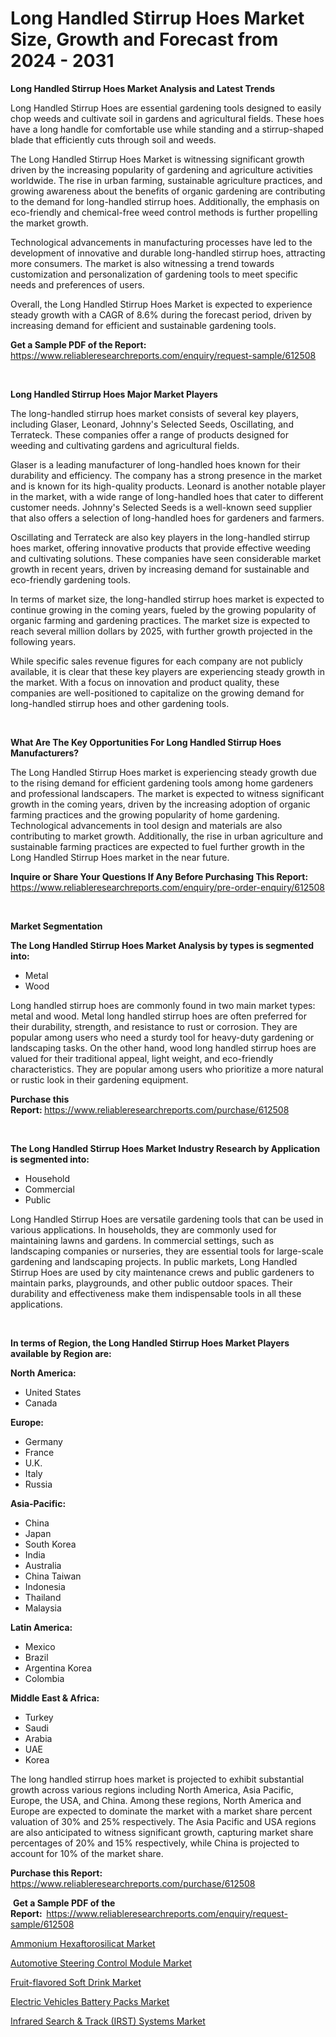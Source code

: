 <p><h1>Long Handled Stirrup Hoes Market Size, Growth and Forecast from 2024 - 2031</h1></p><p><strong>Long Handled Stirrup Hoes Market Analysis and Latest Trends</strong></p>
<p><p>Long Handled Stirrup Hoes are essential gardening tools designed to easily chop weeds and cultivate soil in gardens and agricultural fields. These hoes have a long handle for comfortable use while standing and a stirrup-shaped blade that efficiently cuts through soil and weeds.</p><p>The Long Handled Stirrup Hoes Market is witnessing significant growth driven by the increasing popularity of gardening and agriculture activities worldwide. The rise in urban farming, sustainable agriculture practices, and growing awareness about the benefits of organic gardening are contributing to the demand for long-handled stirrup hoes. Additionally, the emphasis on eco-friendly and chemical-free weed control methods is further propelling the market growth.</p><p>Technological advancements in manufacturing processes have led to the development of innovative and durable long-handled stirrup hoes, attracting more consumers. The market is also witnessing a trend towards customization and personalization of gardening tools to meet specific needs and preferences of users.</p><p>Overall, the Long Handled Stirrup Hoes Market is expected to experience steady growth with a CAGR of 8.6% during the forecast period, driven by increasing demand for efficient and sustainable gardening tools.</p></p>
<p><strong>Get a Sample PDF of the Report:&nbsp;</strong> <a href="https://www.reliableresearchreports.com/enquiry/request-sample/612508">https://www.reliableresearchreports.com/enquiry/request-sample/612508</a></p>
<p>&nbsp;</p>
<p><strong>Long Handled Stirrup Hoes Major Market Players</strong></p>
<p><p>The long-handled stirrup hoes market consists of several key players, including Glaser, Leonard, Johnny's Selected Seeds, Oscillating, and Terrateck. These companies offer a range of products designed for weeding and cultivating gardens and agricultural fields.</p><p>Glaser is a leading manufacturer of long-handled hoes known for their durability and efficiency. The company has a strong presence in the market and is known for its high-quality products. Leonard is another notable player in the market, with a wide range of long-handled hoes that cater to different customer needs. Johnny's Selected Seeds is a well-known seed supplier that also offers a selection of long-handled hoes for gardeners and farmers.</p><p>Oscillating and Terrateck are also key players in the long-handled stirrup hoes market, offering innovative products that provide effective weeding and cultivating solutions. These companies have seen considerable market growth in recent years, driven by increasing demand for sustainable and eco-friendly gardening tools.</p><p>In terms of market size, the long-handled stirrup hoes market is expected to continue growing in the coming years, fueled by the growing popularity of organic farming and gardening practices. The market size is expected to reach several million dollars by 2025, with further growth projected in the following years.</p><p>While specific sales revenue figures for each company are not publicly available, it is clear that these key players are experiencing steady growth in the market. With a focus on innovation and product quality, these companies are well-positioned to capitalize on the growing demand for long-handled stirrup hoes and other gardening tools.</p></p>
<p>&nbsp;</p>
<p><strong>What Are The Key Opportunities For Long Handled Stirrup Hoes Manufacturers?</strong></p>
<p><p>The Long Handled Stirrup Hoes market is experiencing steady growth due to the rising demand for efficient gardening tools among home gardeners and professional landscapers. The market is expected to witness significant growth in the coming years, driven by the increasing adoption of organic farming practices and the growing popularity of home gardening. Technological advancements in tool design and materials are also contributing to market growth. Additionally, the rise in urban agriculture and sustainable farming practices are expected to fuel further growth in the Long Handled Stirrup Hoes market in the near future.</p></p>
<p><strong>Inquire or Share Your Questions If Any Before Purchasing This Report:</strong> <a href="https://www.reliableresearchreports.com/enquiry/pre-order-enquiry/612508">https://www.reliableresearchreports.com/enquiry/pre-order-enquiry/612508</a></p>
<p>&nbsp;</p>
<p><strong>Market Segmentation</strong></p>
<p><strong>The Long Handled Stirrup Hoes Market Analysis by types is segmented into:</strong></p>
<p><ul><li>Metal</li><li>Wood</li></ul></p>
<p><p>Long handled stirrup hoes are commonly found in two main market types: metal and wood. Metal long handled stirrup hoes are often preferred for their durability, strength, and resistance to rust or corrosion. They are popular among users who need a sturdy tool for heavy-duty gardening or landscaping tasks. On the other hand, wood long handled stirrup hoes are valued for their traditional appeal, light weight, and eco-friendly characteristics. They are popular among users who prioritize a more natural or rustic look in their gardening equipment.</p></p>
<p><strong>Purchase this Report:&nbsp;</strong><a href="https://www.reliableresearchreports.com/purchase/612508">https://www.reliableresearchreports.com/purchase/612508</a></p>
<p>&nbsp;</p>
<p><strong>The Long Handled Stirrup Hoes Market Industry Research by Application is segmented into:</strong></p>
<p><ul><li>Household</li><li>Commercial</li><li>Public</li></ul></p>
<p><p>Long Handled Stirrup Hoes are versatile gardening tools that can be used in various applications. In households, they are commonly used for maintaining lawns and gardens. In commercial settings, such as landscaping companies or nurseries, they are essential tools for large-scale gardening and landscaping projects. In public markets, Long Handled Stirrup Hoes are used by city maintenance crews and public gardeners to maintain parks, playgrounds, and other public outdoor spaces. Their durability and effectiveness make them indispensable tools in all these applications.</p></p>
<p>&nbsp;</p>
<p><strong>In terms of Region, the Long Handled Stirrup Hoes Market Players available by Region are:</strong></p>
<p>
    <p> <strong> North America: </strong>
        <ul>
            <li>United States</li>
            <li>Canada</li>
        </ul>
        </p> 
    <p> <strong> Europe: </strong>
        <ul>
            <li>Germany</li>
            <li>France</li>
            <li>U.K.</li>
            <li>Italy</li>
            <li>Russia</li>
        </ul>
        </p> 
    <p> <strong> Asia-Pacific: </strong>
        <ul>
            <li>China</li>
            <li>Japan</li>
            <li>South Korea</li>
            <li>India</li>
            <li>Australia</li>
            <li>China Taiwan</li>
            <li>Indonesia</li>
            <li>Thailand</li>
            <li>Malaysia</li>
        </ul>
        </p> 
    <p> <strong> Latin America: </strong>
        <ul>
            <li>Mexico</li>
            <li>Brazil</li>
            <li>Argentina Korea</li>
            <li>Colombia</li>
        </ul>
        </p> 
    <p> <strong> Middle East & Africa: </strong>
        <ul>
            <li>Turkey</li>
            <li>Saudi</li>
            <li>Arabia</li>
            <li>UAE</li>
            <li>Korea</li>
        </ul>
    </p>
    </p>
<p><p>The long handled stirrup hoes market is projected to exhibit substantial growth across various regions including North America, Asia Pacific, Europe, the USA, and China. Among these regions, North America and Europe are expected to dominate the market with a market share percent valuation of 30% and 25% respectively. The Asia Pacific and USA regions are also anticipated to witness significant growth, capturing market share percentages of 20% and 15% respectively, while China is projected to account for 10% of the market share.</p></p>
<p><strong>Purchase this Report: </strong><a href="https://www.reliableresearchreports.com/purchase/612508">https://www.reliableresearchreports.com/purchase/612508</a></p>
<p>&nbsp;<strong>Get a Sample PDF of the Report:&nbsp;&nbsp;</strong><a href="https://www.reliableresearchreports.com/enquiry/request-sample/612508">https://www.reliableresearchreports.com/enquiry/request-sample/612508</a></p>
<p><strong></strong></p>
<p><p><a href="https://butternut-bug-553.notion.site/Ammonium-Hexaftorosilicat-Market-Research-Report-Forecasted-for-Period-from-2024-2031-by-Market-T-6ba7cd8855c346f48c68b0ae3d91be48">Ammonium Hexaftorosilicat Market</a></p><p><a href="https://view.publitas.com/reportprime-1/automotive-steering-control-module-market-size-reflecting-a-forecast-till-2031-market-by-type-by-application-and-by-geography/">Automotive Steering Control Module Market</a></p><p><a href="https://mire-aunt-385.notion.site/Fruit-flavored-Soft-Drink-Market-Size-Share-Trends-Analysis-Report-By-Application-Regional-Outlo-110af1d8d35841608591adc70fe2bd88">Fruit-flavored Soft Drink Market</a></p><p><a href="https://view.publitas.com/reportprime-1/electric-vehicles-battery-packs-market-size-share-trends-analysis-report-by-application-regional-outlook-competitive-strategies-and-segment-forecasts-2024-2031/">Electric Vehicles Battery Packs Market</a></p><p><a href="https://invited-way-688.notion.site/Infrared-Search-Track-IRST-Systems-Market-Analysis-Examines-its-Scope-on-Growth-Opportunities-a-234338bb319148bf9166fe722913b231">Infrared Search & Track (IRST) Systems Market</a></p></p>